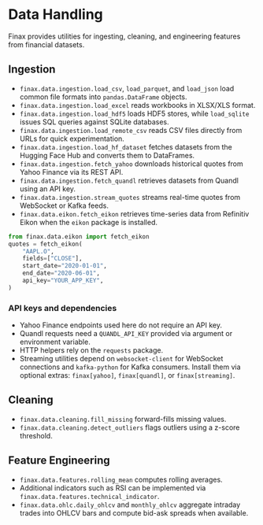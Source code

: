 # Data Handling

Finax provides utilities for ingesting, cleaning, and engineering features from financial datasets.

## Ingestion
- `finax.data.ingestion.load_csv`, `load_parquet`, and `load_json` load common file formats into `pandas.DataFrame` objects.
- `finax.data.ingestion.load_excel` reads workbooks in XLSX/XLS format.
- `finax.data.ingestion.load_hdf5` loads HDF5 stores, while `load_sqlite` issues SQL queries against SQLite databases.
- `finax.data.ingestion.load_remote_csv` reads CSV files directly from URLs for quick experimentation.
- `finax.data.ingestion.load_hf_dataset` fetches datasets from the Hugging Face Hub and converts them to DataFrames.
- `finax.data.ingestion.fetch_yahoo` downloads historical quotes from Yahoo Finance via its REST API.
- `finax.data.ingestion.fetch_quandl` retrieves datasets from Quandl using an API key.
- `finax.data.ingestion.stream_quotes` streams real-time quotes from WebSocket or Kafka feeds.
- `finax.data.eikon.fetch_eikon` retrieves time-series data from Refinitiv Eikon when the `eikon` package is installed.

```python
from finax.data.eikon import fetch_eikon
quotes = fetch_eikon(
    "AAPL.O",
    fields=["CLOSE"],
    start_date="2020-01-01",
    end_date="2020-06-01",
    api_key="YOUR_APP_KEY",
)
```

### API keys and dependencies

- Yahoo Finance endpoints used here do not require an API key.
- Quandl requests need a `QUANDL_API_KEY` provided via argument or environment variable.
- HTTP helpers rely on the `requests` package.
- Streaming utilities depend on `websocket-client` for WebSocket connections and `kafka-python` for Kafka consumers. Install them via optional extras: `finax[yahoo]`, `finax[quandl]`, or `finax[streaming]`.

## Cleaning
- `finax.data.cleaning.fill_missing` forward-fills missing values.
- `finax.data.cleaning.detect_outliers` flags outliers using a z-score threshold.

## Feature Engineering
- `finax.data.features.rolling_mean` computes rolling averages.
- Additional indicators such as RSI can be implemented via `finax.data.features.technical_indicator`.
- `finax.data.ohlc.daily_ohlcv` and `monthly_ohlcv` aggregate intraday trades into OHLCV bars and compute bid-ask spreads when available.
